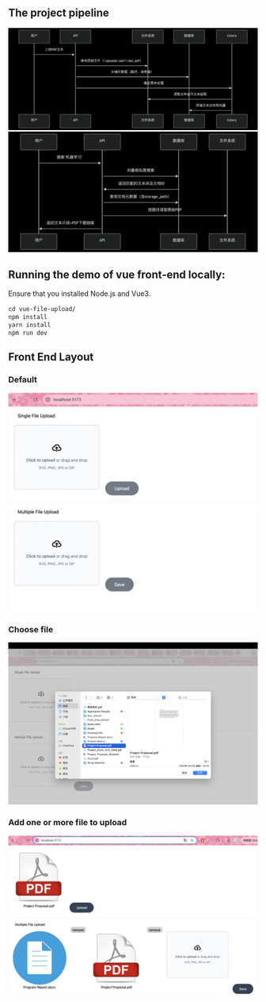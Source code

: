 ## The project pipeline
![Upload Pipeline](文件上传.png)
![search Pipeline](检索阶段.png)

## Running the demo of vue front-end locally:
Ensure that you installed Node.js and Vue3.

```
cd vue-file-upload/
npm install
yarn install
npm run dev
```
<a href="https://ibb.co/p69RPHVT" target="_blank"></a>

## Front End Layout
### Default
![Front End Demo](Front_End_Demo1.png)
### Choose file
![Front End Demo](Front_End_Demo2.png)
### Add one or more file to upload
![Front End Demo](Front_End_Demo3.png)
